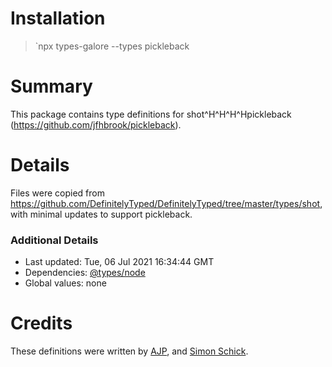 # Installation
> `npx types-galore --types pickleback

# Summary
This package contains type definitions for shot^H^H^H^Hpickleback (https://github.com/jfhbrook/pickleback).

# Details
Files were copied from https://github.com/DefinitelyTyped/DefinitelyTyped/tree/master/types/shot, with minimal
updates to support pickleback.

### Additional Details
 * Last updated: Tue, 06 Jul 2021 16:34:44 GMT
 * Dependencies: [@types/node](https://npmjs.com/package/@types/node)
 * Global values: none

# Credits
These definitions were written by [AJP](https://github.com/AJamesPhillips), and [Simon Schick](https://github.com/SimonSchick).
